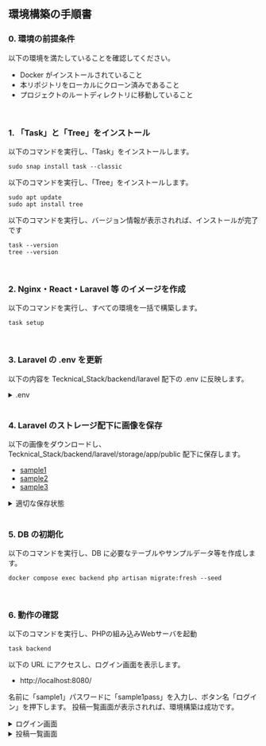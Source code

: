 ## 環境構築の手順書

### 0. 環境の前提条件

以下の環境を満たしていることを確認してください。

- Docker がインストールされていること
- 本リポジトリをローカルにクローン済みであること
- プロジェクトのルートディレクトリに移動していること

<br>

### 1. 「Task」と「Tree」をインストール

以下のコマンドを実行し、「Task」をインストールします。<br>

```
sudo snap install task --classic
```

以下のコマンドを実行し、「Tree」をインストールします。<br>

```
sudo apt update
sudo apt install tree
```

以下のコマンドを実行し、バージョン情報が表示されれば、インストールが完了です<br>

```
task --version
tree --version
```

<br>

### 2. Nginx・React・Laravel 等 のイメージを作成

以下のコマンドを実行し、すべての環境を一括で構築します。

```
task setup
```

<br>

### 3. Laravel の .env を更新

以下の内容を Tecknical_Stack/backend/laravel 配下の .env に反映します。

<details>
<summary>.env</summary>

```dotenv
# アプリケーション基本設定
APP_NAME=Laravel
APP_ENV=local
APP_KEY=base64:cgO0y7cyTt+eTp1LgXu8M5HHVZyTY0GY7OIUYK13C7g=
APP_DEBUG=true
APP_URL=http://localhost

# アプリの言語設定
APP_LOCALE=en
APP_FALLBACK_LOCALE=en
APP_FAKER_LOCALE=en_US

# メンテナンスモード関連
APP_MAINTENANCE_DRIVER=file

# ハッシュ設定
BCRYPT_ROUNDS=12

# ログ設定
LOG_CHANNEL=stack
LOG_STACK=single
LOG_DEPRECATIONS_CHANNEL=null
LOG_LEVEL=debug

# データベース接続設定
DB_CONNECTION=mysql
DB_HOST=db
DB_PORT=3306
DB_DATABASE=laravel
DB_USERNAME=laravel
DB_PASSWORD=secret

# セッション管理設定
SESSION_DRIVER=file
SESSION_LIFETIME=120
SESSION_ENCRYPT=false
SESSION_PATH=/
SESSION_DOMAIN=null

# ファイル保存先の設定
FILESYSTEM_DISK=local

# キャッシュの保存先を設定
CACHE_STORE=file

# Redis設定
REDIS_CLIENT=phpredis
REDIS_HOST=127.0.0.1
REDIS_PASSWORD=null
REDIS_PORT=6379

# メール送信設定（MailpitやSMTPなど）
MAIL_MAILER=log
MAIL_SCHEME=null
MAIL_HOST=127.0.0.1
MAIL_PORT=2525
MAIL_USERNAME=null
MAIL_PASSWORD=null
MAIL_FROM_ADDRESS="hello@example.com"
MAIL_FROM_NAME="${APP_NAME}"

# AWS設定（S3を使う場合）
AWS_ACCESS_KEY_ID=
AWS_SECRET_ACCESS_KEY=
AWS_DEFAULT_REGION=us-east-1
AWS_BUCKET=
AWS_USE_PATH_STYLE_ENDPOINT=false

# Viteフロントエンド用設定（JS側でAPP_NAMEを使いたい場合
VITE_APP_NAME="${APP_NAME}"
```

</details>

<br>

### 4. Laravel のストレージ配下に画像を保存

以下の画像をダウンロードし、Tecknical_Stack/backend/laravel/storage/app/public 配下に保存します。

- [sample1](https://github.com/user-attachments/assets/bd8aca01-200e-4d33-a4a1-9609e6e92563)
- [sample2](https://github.com/user-attachments/assets/426ceea9-6d32-4d82-972d-9f625abd5e38)
- [sample3](https://github.com/user-attachments/assets/bbca3003-6aec-4019-9b86-aabfb2b88da8)

<details>
<summary>適切な保存状態</summary>
<img width="311" height="413" alt="画像の表示に失敗しました。" src="https://github.com/user-attachments/assets/6ce58cda-0bc0-4cc2-94e6-5055f94120c3" />
</details>

<br>

### 5. DB の初期化

以下のコマンドを実行し、DB に必要なテーブルやサンプルデータ等を作成します。

```
docker compose exec backend php artisan migrate:fresh --seed
```

<br>


### 6. 動作の確認

以下のコマンドを実行し、PHPの組み込みWebサーバを起動

```
task backend
```

以下の URL にアクセスし、ログイン画面を表示します。

- http://localhost:8080/

名前に「sample1」パスワードに「sample1pass」を入力し、ボタン名「ログイン」を押下します。
投稿一覧画面が表示されれば、環境構築は成功です。

<details>
<summary>ログイン画面</summary>
<img width="1919" height="824" alt="画像の表示に失敗しました。" src="https://github.com/user-attachments/assets/42870286-e9be-4aa8-95d3-a49dc6a5c66a" />
</details>

<details>
<summary>投稿一覧画面</summary>
<img width="1914" height="2472" alt="画像の表示に失敗しました。" src="https://github.com/user-attachments/assets/3253110a-6f42-49bf-aace-51eddaa110ff" />
</details>
